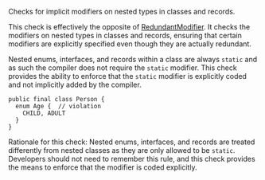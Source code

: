 <div>

Checks for implicit modifiers on nested types in classes and records.

</div>

This check is effectively the opposite of
[RedundantModifier](https://checkstyle.org/redundantmodifier.html#RedundantModifier).
It checks the modifiers on nested types in classes and records, ensuring
that certain modifiers are explicitly specified even though they are
actually redundant.

Nested enums, interfaces, and records within a class are always `static`
and as such the compiler does not require the `static` modifier. This
check provides the ability to enforce that the `static` modifier is
explicitly coded and not implicitly added by the compiler.

    public final class Person {
      enum Age {  // violation
        CHILD, ADULT
      }
    }
            

Rationale for this check: Nested enums, interfaces, and records are
treated differently from nested classes as they are only allowed to be
`static`. Developers should not need to remember this rule, and this
check provides the means to enforce that the modifier is coded
explicitly.
